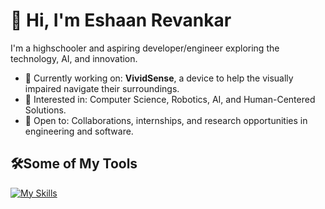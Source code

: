 # 👋 Hi, I'm Eshaan Revankar

I'm a highschooler and aspiring developer/engineer exploring the technology, AI, and innovation.

- 🔭 Currently working on: **VividSense**, a device to help the visually impaired navigate their surroundings.
- 🧠 Interested in: Computer Science, Robotics, AI, and Human-Centered Solutions.
- 🤝 Open to: Collaborations, internships, and research opportunities in engineering and software.

## 🛠️Some of My Tools

[![My Skills](https://skillicons.dev/icons?i=js,html,css,arduino,cpp,java,p5js,py,react,sql)](https://skillicons.dev)






